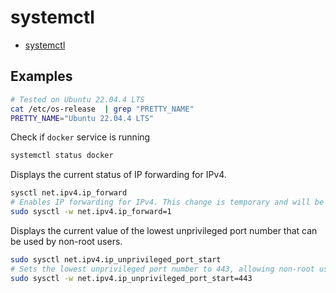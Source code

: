 # systemctl

- [systemctl](https://man7.org/linux/man-pages/man1/systemctl.1.html)

## Examples

```bash
# Tested on Ubuntu 22.04.4 LTS
cat /etc/os-release  | grep "PRETTY_NAME"
PRETTY_NAME="Ubuntu 22.04.4 LTS"
```

Check if `docker` service is running

```bash
systemctl status docker
```

Displays the current status of IP forwarding for IPv4.

```bash
sysctl net.ipv4.ip_forward
# Enables IP forwarding for IPv4. This change is temporary and will be lost after a reboot.
sudo sysctl -w net.ipv4.ip_forward=1
```

Displays the current value of the lowest unprivileged port number that can be used by non-root users.

```bash
sudo sysctl net.ipv4.ip_unprivileged_port_start
# Sets the lowest unprivileged port number to 443, allowing non-root users to bind to ports 443 and above. This requires superuser privileges and the change is temporary, lost after a reboot.
sudo sysctl -w net.ipv4.ip_unprivileged_port_start=443
```
